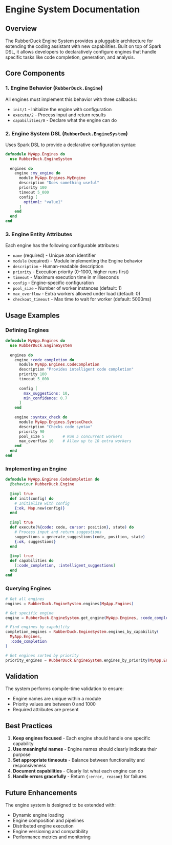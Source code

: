 # Engine System Documentation

## Overview

The RubberDuck Engine System provides a pluggable architecture for extending the coding assistant with new capabilities. Built on top of Spark DSL, it allows developers to declaratively configure engines that handle specific tasks like code completion, generation, and analysis.

## Core Components

### 1. Engine Behavior (`RubberDuck.Engine`)

All engines must implement this behavior with three callbacks:

- `init/1` - Initialize the engine with configuration
- `execute/2` - Process input and return results
- `capabilities/0` - Declare what the engine can do

### 2. Engine System DSL (`RubberDuck.EngineSystem`)

Uses Spark DSL to provide a declarative configuration syntax:

```elixir
defmodule MyApp.Engines do
  use RubberDuck.EngineSystem
  
  engines do
    engine :my_engine do
      module MyApp.Engines.MyEngine
      description "Does something useful"
      priority 100
      timeout 5_000
      config [
        option1: "value1"
      ]
    end
  end
end
```

### 3. Engine Entity Attributes

Each engine has the following configurable attributes:

- `name` (required) - Unique atom identifier
- `module` (required) - Module implementing the Engine behavior
- `description` - Human-readable description
- `priority` - Execution priority (0-1000, higher runs first)
- `timeout` - Maximum execution time in milliseconds
- `config` - Engine-specific configuration
- `pool_size` - Number of worker instances (default: 1)
- `max_overflow` - Extra workers allowed under load (default: 0)
- `checkout_timeout` - Max time to wait for worker (default: 5000ms)

## Usage Examples

### Defining Engines

```elixir
defmodule MyApp.Engines do
  use RubberDuck.EngineSystem
  
  engines do
    engine :code_completion do
      module MyApp.Engines.CodeCompletion
      description "Provides intelligent code completion"
      priority 100
      timeout 5_000
      
      config [
        max_suggestions: 10,
        min_confidence: 0.7
      ]
    end
    
    engine :syntax_check do
      module MyApp.Engines.SyntaxCheck
      description "Checks code syntax"
      priority 90
      pool_size 5        # Run 5 concurrent workers
      max_overflow 10    # Allow up to 10 extra workers
    end
  end
end
```

### Implementing an Engine

```elixir
defmodule MyApp.Engines.CodeCompletion do
  @behaviour RubberDuck.Engine
  
  @impl true
  def init(config) do
    # Initialize with config
    {:ok, Map.new(config)}
  end
  
  @impl true
  def execute(%{code: code, cursor: position}, state) do
    # Process input and return suggestions
    suggestions = generate_suggestions(code, position, state)
    {:ok, suggestions}
  end
  
  @impl true
  def capabilities do
    [:code_completion, :intelligent_suggestions]
  end
end
```

### Querying Engines

```elixir
# Get all engines
engines = RubberDuck.EngineSystem.engines(MyApp.Engines)

# Get specific engine
engine = RubberDuck.EngineSystem.get_engine(MyApp.Engines, :code_completion)

# Find engines by capability
completion_engines = RubberDuck.EngineSystem.engines_by_capability(
  MyApp.Engines, 
  :code_completion
)

# Get engines sorted by priority
priority_engines = RubberDuck.EngineSystem.engines_by_priority(MyApp.Engines)
```

## Validation

The system performs compile-time validation to ensure:

- Engine names are unique within a module
- Priority values are between 0 and 1000
- Required attributes are present

## Best Practices

1. **Keep engines focused** - Each engine should handle one specific capability
2. **Use meaningful names** - Engine names should clearly indicate their purpose
3. **Set appropriate timeouts** - Balance between functionality and responsiveness
4. **Document capabilities** - Clearly list what each engine can do
5. **Handle errors gracefully** - Return `{:error, reason}` for failures

## Future Enhancements

The engine system is designed to be extended with:

- Dynamic engine loading
- Engine composition and pipelines
- Distributed engine execution
- Engine versioning and compatibility
- Performance metrics and monitoring